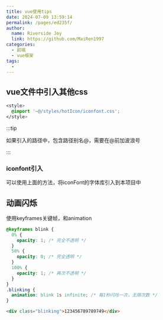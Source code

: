 ```yaml
---
title: vue使用tips
date: 2024-07-09 13:59:14
permalink: /pages/ed235f/
author:
  name: Riverside Joy
  link: https://github.com/MaiRen1997
categories:
  - 前端
  - vue框架
tags:
  - 
---
```

## vue文件中引入其他css

```css
<style>
  @import '~@/styles/hotIcon/iconfont.css';
</style>
```

:::tip

如果引入的路径中，包含路径别名@，需要在@前加波浪号

:::

### iconfont引入

可以使用上面的方法，将iconFont的字体库引入到本项目中

## 动画闪烁

使用keyframes关键帧，和animation

```css
@keyframes blink {
  0% {
    opacity: 1; /* 完全不透明 */
  }
  50% {
    opacity: 0; /* 完全透明 */
  }
  100% {
    opacity: 1; /* 再次不透明 */
  }
}
.blinking {
  animation: blink 1s infinite; /* 每1秒闪烁一次，无限次数 */
}
```

```html
<div class="blinking">123456789789749</div>
```

